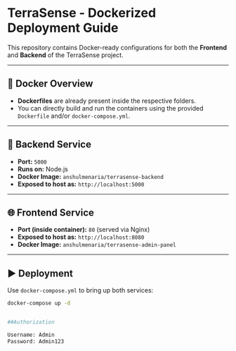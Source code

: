 # TerraSense - Dockerized Deployment Guide

This repository contains Docker-ready configurations for both the **Frontend** and **Backend** of the TerraSense project.

---

## 🐳 Docker Overview

- **Dockerfiles** are already present inside the respective folders.
- You can directly build and run the containers using the provided `Dockerfile` and/or `docker-compose.yml`.

---

## 🔧 Backend Service

- **Port:** `5000`
- **Runs on:** Node.js
- **Docker Image:** `anshulmenaria/terrasense-backend`
- **Exposed to host as:** `http://localhost:5000`

---

## 🌐 Frontend Service

- **Port (inside container):** `80` (served via Nginx)
- **Exposed to host as:** `http://localhost:8080`
- **Docker Image:** `anshulmenaria/terrasense-admin-panel`

---

## ▶️ Deployment

Use `docker-compose.yml` to bring up both services:

```bash
docker-compose up -d


##Authorization

Username: Admin
Password: Admin123
